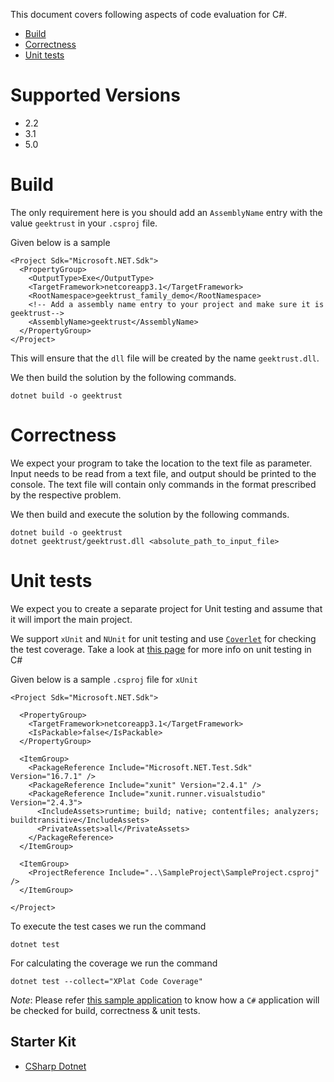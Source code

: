 This document covers following aspects of code evaluation for C#. 

* [Build](#build)
* [Correctness](#correctness)
* [Unit tests](#unit-tests)

# Supported Versions

* 2.2
* 3.1
* 5.0

# Build

The only requirement here is you should add an `AssemblyName` entry with the value `geektrust` in your `.csproj` file. 

Given below is a sample 

```
<Project Sdk="Microsoft.NET.Sdk">
  <PropertyGroup>
    <OutputType>Exe</OutputType>
    <TargetFramework>netcoreapp3.1</TargetFramework>
    <RootNamespace>geektrust_family_demo</RootNamespace>
    <!-- Add a assembly name entry to your project and make sure it is geektrust-->
    <AssemblyName>geektrust</AssemblyName>
  </PropertyGroup>
</Project>
```
This will ensure that the `dll` file will be created by the name `geektrust.dll`. 

We then build the solution by the following commands.

```
dotnet build -o geektrust
```

# Correctness

We expect your program to take the location to the text file as parameter. Input needs to be read from a text file, and output should be printed to the console. The text file will contain only commands in the format prescribed by the respective problem.

We then build and execute the solution by the following commands.

```
dotnet build -o geektrust
dotnet geektrust/geektrust.dll <absolute_path_to_input_file>
```

# Unit tests

We expect you to create a separate project for Unit testing and assume that it will import the main project. 

We support `xUnit` and `NUnit` for unit testing and use [`Coverlet`](https://github.com/coverlet-coverage/coverlet) for checking the test coverage. Take a look at [this page](https://docs.microsoft.com/en-us/dotnet/core/testing/) for more info on unit testing in C#

Given below is a sample `.csproj` file for `xUnit` 

```
<Project Sdk="Microsoft.NET.Sdk">

  <PropertyGroup>
    <TargetFramework>netcoreapp3.1</TargetFramework>
    <IsPackable>false</IsPackable>
  </PropertyGroup>

  <ItemGroup>
    <PackageReference Include="Microsoft.NET.Test.Sdk" Version="16.7.1" />
    <PackageReference Include="xunit" Version="2.4.1" />
    <PackageReference Include="xunit.runner.visualstudio" Version="2.4.3">
      <IncludeAssets>runtime; build; native; contentfiles; analyzers; buildtransitive</IncludeAssets>
      <PrivateAssets>all</PrivateAssets>
    </PackageReference>
  </ItemGroup>

  <ItemGroup>
    <ProjectReference Include="..\SampleProject\SampleProject.csproj" />
  </ItemGroup>

</Project>

```

To execute the test cases we run the command 

```
dotnet test
```

For calculating the coverage we run the command

```
dotnet test --collect="XPlat Code Coverage"
```

_Note_: Please refer [this sample application](https://github.com/geektrust/geektrust-csharp-family-demo) to know how a `C#` application will be checked for build, correctness & unit tests.

## Starter Kit
* [CSharp Dotnet](https://geektrust.s3.ap-southeast-1.amazonaws.com/starter-kit/csharp-dotnet.zip)
